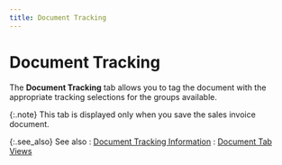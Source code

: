 ```yaml
---
title: Document Tracking
---
```


# Document Tracking


The **Document Tracking** tab allows  you to tag the document with the appropriate tracking selections for the  groups available.


{:.note}
This tab is displayed only when you save the sales invoice  document.


{:.see_also}
See also
: [Document  Tracking Information]({{site.sp_baseurl}}/sales-docs/docs-profile/contents/tab-details/trk/document_tracking_information_doc_view_details_sales_docs_contents.html)
: [Document  Tab Views]({{site.sp_baseurl}}/misc/document_view_details_sales_invoices_step_by_step.html)
